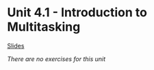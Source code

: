 # Unit 4.1 - Introduction to Multitasking

<a href="/slides/4_1/" target="_blank">Slides</a>

*There are no exercises for this unit*